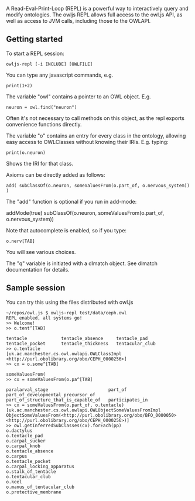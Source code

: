 A Read-Eval-Print-Loop (REPL) is a powerful way to interactively query
and modify ontologies. The owljs REPL allows full access to the owl.js
API, as well as access to JVM calls, including those to the OWLAPI.

## Getting started

To start a REPL session:

    owljs-repl [-i INCLUDE] [OWLFILE]

You can type any javascript commands, e.g.

    print(1+2)

The variable "owl" contains a pointer to an OWL object. E.g.

    neuron = owl.find("neuron")

Often it's not necessary to call methods on this object, as the repl
exports convenience functions directly.

The variable "o" contains an entry for every class in the ontology,
allowing easy access to OWLClasses without knowing their
IRIs. E.g. typing:

    print(o.neuron)

Shows the IRI for that class.

Axioms can be directly added as follows:

    add( subClassOf(o.neuron, someValuesFrom(o.part_of, o.nervous_system)) )

The "add" function is optional if you run in add-mode:

   addMode(true)
   subClassOf(o.neuron, someValuesFrom(o.part_of, o.nervous_system))

Note that autocomplete is enabled, so if you type:

    o.nerv[TAB]

You will see various choices.

The "q" variable is initiated with a dlmatch object. See dlmatch
documentation for details.

## Sample session

You can try this using the files distributed with owl.js

```
~/repos/owl.js $ owljs-repl test/data/ceph.owl 
REPL enabled, all systems go!
>> Welcome!
>> o.tent^[TAB]

tentacle             tentacle_absence     tentacle_pad         tentacle_pocket      tentacle_thickness   tentacular_club
>> o.tentacle
[uk.ac.manchester.cs.owl.owlapi.OWLClassImpl <http://purl.obolibrary.org/obo/CEPH_0000256>]
>> cx = o.some^[TAB]

someValuesFrom(
>> cx = someValuesFrom(o.pa^[TAB]

paralarval_stage                       part_of                                part_of_developmental_precursor_of     part_of_structure_that_is_capable_of   participates_in
>> cx = someValuesFrom(o.part_of, o.tentacle)
[uk.ac.manchester.cs.owl.owlapi.OWLObjectSomeValuesFromImpl ObjectSomeValuesFrom(<http://purl.obolibrary.org/obo/BFO_0000050> <http://purl.obolibrary.org/obo/CEPH_0000256>)]
>> owl.getInferredSubClasses(cx).forEach(pp)
o.dactylus
o.tentacle_pad
o.carpal_sucker
o.carpal_knob
o.tentacle_absence
o.carpus
o.tentacle_pocket
o.carpal_locking_apparatus
o.stalk_of_tentacle
o.tentacular_club
o.keel
o.manus_of_tentacular_club
o.protective_membrane
```


